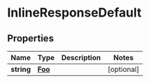 

# InlineResponseDefault


## Properties

| Name | Type | Description | Notes |
|------------ | ------------- | ------------- | -------------|
|**string** | [**Foo**](Foo.md) |  |  [optional] |



